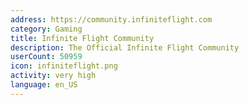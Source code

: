 ```yaml
---
address: https://community.infiniteflight.com
category: Gaming
title: Infinite Flight Community
description: The Official Infinite Flight Community
userCount: 50959
icon: infiniteflight.png
activity: very high
language: en_US
---
```

